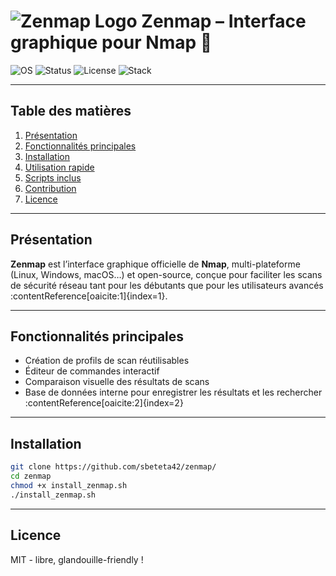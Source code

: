 # ![Zenmap Logo](https://nmap.org/images/zenmap-logo.png) Zenmap – Interface graphique pour Nmap 🎯

![OS](https://img.shields.io/badge/OS-Linux%20%7C%20Windows%20%7C%20macOS-blue)
![Status](https://img.shields.io/badge/Status-Lab%20Ready-success)
![License](https://img.shields.io/badge/License-MIT-green)
![Stack](https://img.shields.io/badge/Stack-Nmap%20%7C%20Python-orange)

---

##  Table des matières  
1. [Présentation](#-présentation)  
2. [Fonctionnalités principales](#-fonctionnalités-principales)  
3. [Installation](#-installation)  
4. [Utilisation rapide](#-utilisation-rapide)  
5. [Scripts inclus](#-scripts-inclus)  
6. [Contribution](#-contribution)  
7. [Licence](#-licence)

---

##  Présentation  
**Zenmap** est l’interface graphique officielle de **Nmap**, multi-plateforme (Linux, Windows, macOS…) et open-source, conçue pour faciliter les scans de sécurité réseau tant pour les débutants que pour les utilisateurs avancés :contentReference[oaicite:1]{index=1}.

---

##  Fonctionnalités principales  
- Création de profils de scan réutilisables  
- Éditeur de commandes interactif  
- Comparaison visuelle des résultats de scans  
- Base de données interne pour enregistrer les résultats et les rechercher :contentReference[oaicite:2]{index=2}

---

##  Installation  
```bash
git clone https://github.com/sbeteta42/zenmap/
cd zenmap
chmod +x install_zenmap.sh
./install_zenmap.sh
```
---

## Licence
MIT - libre, glandouille-friendly !
